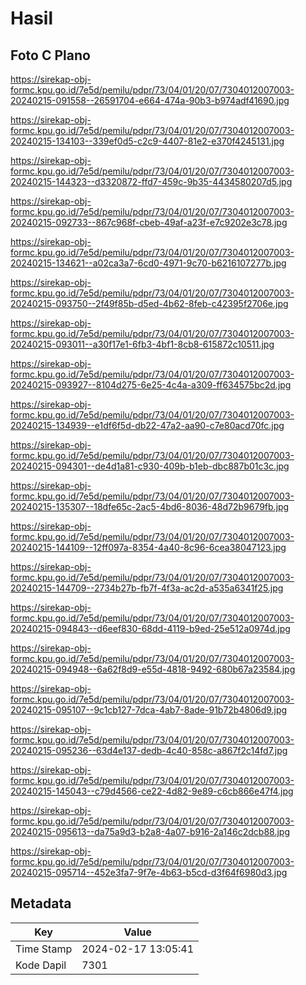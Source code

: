 # Hasil

## Foto C Plano

https://sirekap-obj-formc.kpu.go.id/7e5d/pemilu/pdpr/73/04/01/20/07/7304012007003-20240215-091558--26591704-e664-474a-90b3-b974adf41690.jpg

https://sirekap-obj-formc.kpu.go.id/7e5d/pemilu/pdpr/73/04/01/20/07/7304012007003-20240215-134103--339ef0d5-c2c9-4407-81e2-e370f4245131.jpg

https://sirekap-obj-formc.kpu.go.id/7e5d/pemilu/pdpr/73/04/01/20/07/7304012007003-20240215-144323--d3320872-ffd7-459c-9b35-4434580207d5.jpg

https://sirekap-obj-formc.kpu.go.id/7e5d/pemilu/pdpr/73/04/01/20/07/7304012007003-20240215-092733--867c968f-cbeb-49af-a23f-e7c9202e3c78.jpg

https://sirekap-obj-formc.kpu.go.id/7e5d/pemilu/pdpr/73/04/01/20/07/7304012007003-20240215-134621--a02ca3a7-6cd0-4971-9c70-b6216107277b.jpg

https://sirekap-obj-formc.kpu.go.id/7e5d/pemilu/pdpr/73/04/01/20/07/7304012007003-20240215-093750--2f49f85b-d5ed-4b62-8feb-c42395f2706e.jpg

https://sirekap-obj-formc.kpu.go.id/7e5d/pemilu/pdpr/73/04/01/20/07/7304012007003-20240215-093011--a30f17e1-6fb3-4bf1-8cb8-615872c10511.jpg

https://sirekap-obj-formc.kpu.go.id/7e5d/pemilu/pdpr/73/04/01/20/07/7304012007003-20240215-093927--8104d275-6e25-4c4a-a309-ff634575bc2d.jpg

https://sirekap-obj-formc.kpu.go.id/7e5d/pemilu/pdpr/73/04/01/20/07/7304012007003-20240215-134939--e1df6f5d-db22-47a2-aa90-c7e80acd70fc.jpg

https://sirekap-obj-formc.kpu.go.id/7e5d/pemilu/pdpr/73/04/01/20/07/7304012007003-20240215-094301--de4d1a81-c930-409b-b1eb-dbc887b01c3c.jpg

https://sirekap-obj-formc.kpu.go.id/7e5d/pemilu/pdpr/73/04/01/20/07/7304012007003-20240215-135307--18dfe65c-2ac5-4bd6-8036-48d72b9679fb.jpg

https://sirekap-obj-formc.kpu.go.id/7e5d/pemilu/pdpr/73/04/01/20/07/7304012007003-20240215-144109--12ff097a-8354-4a40-8c96-6cea38047123.jpg

https://sirekap-obj-formc.kpu.go.id/7e5d/pemilu/pdpr/73/04/01/20/07/7304012007003-20240215-144709--2734b27b-fb7f-4f3a-ac2d-a535a6341f25.jpg

https://sirekap-obj-formc.kpu.go.id/7e5d/pemilu/pdpr/73/04/01/20/07/7304012007003-20240215-094843--d6eef830-68dd-4119-b9ed-25e512a0974d.jpg

https://sirekap-obj-formc.kpu.go.id/7e5d/pemilu/pdpr/73/04/01/20/07/7304012007003-20240215-094948--6a62f8d9-e55d-4818-9492-680b67a23584.jpg

https://sirekap-obj-formc.kpu.go.id/7e5d/pemilu/pdpr/73/04/01/20/07/7304012007003-20240215-095107--9c1cb127-7dca-4ab7-8ade-91b72b4806d9.jpg

https://sirekap-obj-formc.kpu.go.id/7e5d/pemilu/pdpr/73/04/01/20/07/7304012007003-20240215-095236--63d4e137-dedb-4c40-858c-a867f2c14fd7.jpg

https://sirekap-obj-formc.kpu.go.id/7e5d/pemilu/pdpr/73/04/01/20/07/7304012007003-20240215-145043--c79d4566-ce22-4d82-9e89-c6cb866e47f4.jpg

https://sirekap-obj-formc.kpu.go.id/7e5d/pemilu/pdpr/73/04/01/20/07/7304012007003-20240215-095613--da75a9d3-b2a8-4a07-b916-2a146c2dcb88.jpg

https://sirekap-obj-formc.kpu.go.id/7e5d/pemilu/pdpr/73/04/01/20/07/7304012007003-20240215-095714--452e3fa7-9f7e-4b63-b5cd-d3f64f6980d3.jpg


## Metadata

| Key        | Value               |
| ---------- | ------------------- |
| Time Stamp | 2024-02-17 13:05:41 |
| Kode Dapil | 7301                |



